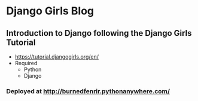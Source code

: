 # Django Girls Blog

## Introduction to Django following the Django Girls Tutorial
  - https://tutorial.djangogirls.org/en/
  - Required
    - Python
    - Django

### Deployed at http://burnedfenrir.pythonanywhere.com/